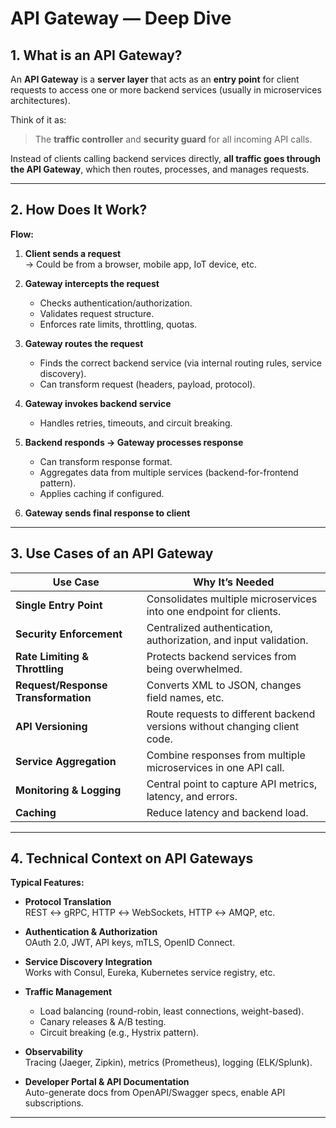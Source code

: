 # API Gateway — Deep Dive

## 1. What is an API Gateway?

An **API Gateway** is a **server layer** that acts as an **entry point** for client requests to access one or more backend services (usually in microservices architectures).

Think of it as:

> The **traffic controller** and **security guard** for all incoming API calls.

Instead of clients calling backend services directly, **all traffic goes through the API Gateway**, which then routes, processes, and manages requests.

---

## 2. How Does It Work?

**Flow:**

1. **Client sends a request**  
   → Could be from a browser, mobile app, IoT device, etc.

2. **Gateway intercepts the request**  
   - Checks authentication/authorization.
   - Validates request structure.
   - Enforces rate limits, throttling, quotas.

3. **Gateway routes the request**  
   - Finds the correct backend service (via internal routing rules, service discovery).
   - Can transform request (headers, payload, protocol). 

4. **Gateway invokes backend service**  
   - Handles retries, timeouts, and circuit breaking.

5. **Backend responds → Gateway processes response**  
   - Can transform response format.
   - Aggregates data from multiple services (backend-for-frontend pattern).
   - Applies caching if configured.

6. **Gateway sends final response to client**

---

## 3. Use Cases of an API Gateway

| Use Case                  | Why It’s Needed |
|---------------------------|-----------------|
| **Single Entry Point**    | Consolidates multiple microservices into one endpoint for clients. |
| **Security Enforcement**  | Centralized authentication, authorization, and input validation. |
| **Rate Limiting & Throttling** | Protects backend services from being overwhelmed. |
| **Request/Response Transformation** | Converts XML to JSON, changes field names, etc. |
| **API Versioning**        | Route requests to different backend versions without changing client code. |
| **Service Aggregation**   | Combine responses from multiple microservices in one API call. |
| **Monitoring & Logging**  | Central point to capture API metrics, latency, and errors. |
| **Caching**               | Reduce latency and backend load. |

---

## 4. Technical Context on API Gateways

**Typical Features:**

- **Protocol Translation**  
  REST ↔ gRPC, HTTP ↔ WebSockets, HTTP ↔ AMQP, etc.

- **Authentication & Authorization**  
  OAuth 2.0, JWT, API keys, mTLS, OpenID Connect.

- **Service Discovery Integration**  
  Works with Consul, Eureka, Kubernetes service registry, etc.

- **Traffic Management**  
  - Load balancing (round-robin, least connections, weight-based).
  - Canary releases & A/B testing.
  - Circuit breaking (e.g., Hystrix pattern).

- **Observability**  
  Tracing (Jaeger, Zipkin), metrics (Prometheus), logging (ELK/Splunk).

- **Developer Portal & API Documentation**  
  Auto-generate docs from OpenAPI/Swagger specs, enable API subscriptions.

--- 

